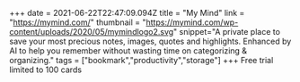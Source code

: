 +++
date = 2021-06-22T22:47:09.094Z
title = "My Mind"
link = "https://mymind.com/"
thumbnail = "https://mymind.com/wp-content/uploads/2020/05/mymindlogo2.svg"
snippet="A private place to save your most precious notes, images, quotes and highlights. Enhanced by AI to help you remember without wasting time on categorizing & organizing."
tags = ["bookmark","productivity","storage"]
+++
Free trial limited to 100 cards
